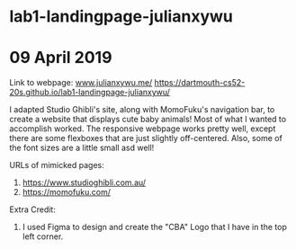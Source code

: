 ﻿# lab1-landingpage-julianxywu
# 09 April 2019

Link to webpage:
www.julianxywu.me/
https://dartmouth-cs52-20s.github.io/lab1-landingpage-julianxywu/

I adapted Studio Ghibli's site, along with MomoFuku's navigation bar, to create a website that displays cute baby animals!
Most of what I wanted to accomplish worked. The responsive webpage works pretty well, except there are some flexboxes that are just slightly off-centered. Also, some of the font sizes are a little small asd well!

URLs of mimicked pages:
1. https://www.studioghibli.com.au/
2. https://momofuku.com/

Extra Credit:
1. I used Figma to design and create the "CBA" Logo that I have in the top left corner.
